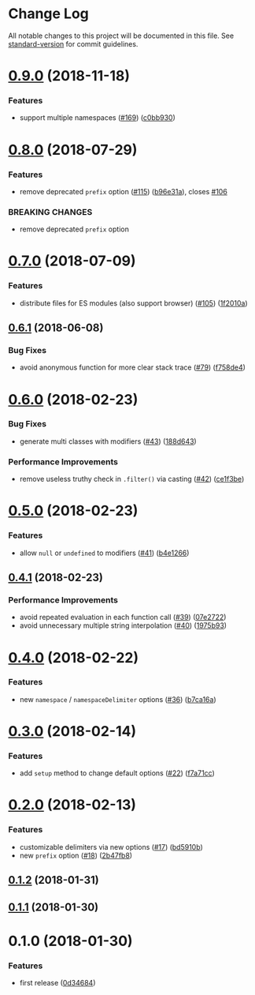 # Change Log

All notable changes to this project will be documented in this file. See [standard-version](https://github.com/conventional-changelog/standard-version) for commit guidelines.

<a name="0.9.0"></a>

# [0.9.0](https://github.com/ybiquitous/bem-ts/compare/v0.8.0...v0.9.0) (2018-11-18)

### Features

- support multiple namespaces ([#169](https://github.com/ybiquitous/bem-ts/issues/169)) ([c0bb930](https://github.com/ybiquitous/bem-ts/commit/c0bb930))

<a name="0.8.0"></a>

# [0.8.0](https://github.com/ybiquitous/bem-ts/compare/v0.7.0...v0.8.0) (2018-07-29)

### Features

- remove deprecated `prefix` option ([#115](https://github.com/ybiquitous/bem-ts/issues/115)) ([b96e31a](https://github.com/ybiquitous/bem-ts/commit/b96e31a)), closes [#106](https://github.com/ybiquitous/bem-ts/issues/106)

### BREAKING CHANGES

- remove deprecated `prefix` option

<a name="0.7.0"></a>

# [0.7.0](https://github.com/ybiquitous/bem-ts/compare/v0.6.1...v0.7.0) (2018-07-09)

### Features

- distribute files for ES modules (also support browser) ([#105](https://github.com/ybiquitous/bem-ts/issues/105)) ([1f2010a](https://github.com/ybiquitous/bem-ts/commit/1f2010a))

<a name="0.6.1"></a>

## [0.6.1](https://github.com/ybiquitous/bem-ts/compare/v0.6.0...v0.6.1) (2018-06-08)

### Bug Fixes

- avoid anonymous function for more clear stack trace ([#79](https://github.com/ybiquitous/bem-ts/issues/79)) ([f758de4](https://github.com/ybiquitous/bem-ts/commit/f758de4))

<a name="0.6.0"></a>

# [0.6.0](https://github.com/ybiquitous/bem-ts/compare/v0.5.0...v0.6.0) (2018-02-23)

### Bug Fixes

- generate multi classes with modifiers ([#43](https://github.com/ybiquitous/bem-ts/issues/43)) ([188d643](https://github.com/ybiquitous/bem-ts/commit/188d643))

### Performance Improvements

- remove useless truthy check in `.filter()` via casting ([#42](https://github.com/ybiquitous/bem-ts/issues/42)) ([ce1f3be](https://github.com/ybiquitous/bem-ts/commit/ce1f3be))

<a name="0.5.0"></a>

# [0.5.0](https://github.com/ybiquitous/bem-ts/compare/v0.4.1...v0.5.0) (2018-02-23)

### Features

- allow `null` or `undefined` to modifiers ([#41](https://github.com/ybiquitous/bem-ts/issues/41)) ([b4e1266](https://github.com/ybiquitous/bem-ts/commit/b4e1266))

<a name="0.4.1"></a>

## [0.4.1](https://github.com/ybiquitous/bem-ts/compare/v0.4.0...v0.4.1) (2018-02-23)

### Performance Improvements

- avoid repeated evaluation in each function call ([#39](https://github.com/ybiquitous/bem-ts/issues/39)) ([07e2722](https://github.com/ybiquitous/bem-ts/commit/07e2722))
- avoid unnecessary multiple string interpolation ([#40](https://github.com/ybiquitous/bem-ts/issues/40)) ([1975b93](https://github.com/ybiquitous/bem-ts/commit/1975b93))

<a name="0.4.0"></a>

# [0.4.0](https://github.com/ybiquitous/bem-ts/compare/v0.3.0...v0.4.0) (2018-02-22)

### Features

- new `namespace` / `namespaceDelimiter` options ([#36](https://github.com/ybiquitous/bem-ts/issues/36)) ([b7ca16a](https://github.com/ybiquitous/bem-ts/commit/b7ca16a))

<a name="0.3.0"></a>

# [0.3.0](https://github.com/ybiquitous/bem-ts/compare/v0.2.0...v0.3.0) (2018-02-14)

### Features

- add `setup` method to change default options ([#22](https://github.com/ybiquitous/bem-ts/issues/22)) ([f7a71cc](https://github.com/ybiquitous/bem-ts/commit/f7a71cc))

<a name="0.2.0"></a>

# [0.2.0](https://github.com/ybiquitous/bem-ts/compare/v0.1.2...v0.2.0) (2018-02-13)

### Features

- customizable delimiters via new options ([#17](https://github.com/ybiquitous/bem-ts/issues/17)) ([bd5910b](https://github.com/ybiquitous/bem-ts/commit/bd5910b))
- new `prefix` option ([#18](https://github.com/ybiquitous/bem-ts/issues/18)) ([2b47fb8](https://github.com/ybiquitous/bem-ts/commit/2b47fb8))

<a name="0.1.2"></a>

## [0.1.2](https://github.com/ybiquitous/bem-ts/compare/v0.1.1...v0.1.2) (2018-01-31)

<a name="0.1.1"></a>

## [0.1.1](https://github.com/ybiquitous/bem-ts/compare/v0.1.0...v0.1.1) (2018-01-30)

<a name="0.1.0"></a>

# 0.1.0 (2018-01-30)

### Features

- first release ([0d34684](https://github.com/ybiquitous/bem-ts/commit/0d34684))
